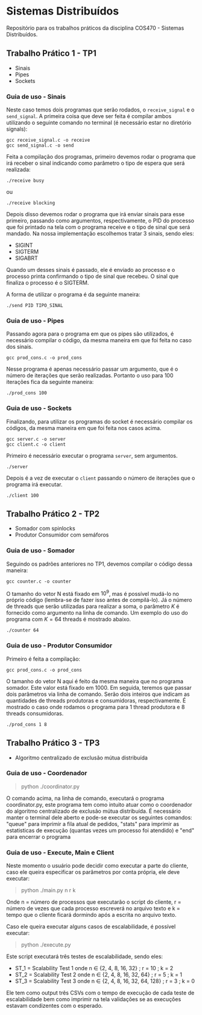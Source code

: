 # Sistemas Distribuídos
Repositório para os trabalhos práticos da disciplina COS470 - Sistemas Distribuídos.

## Trabalho Prático 1 - TP1

* Sinais
* Pipes
* Sockets

### Guia de uso - Sinais

Neste caso temos dois programas que serão rodados, o `receive_signal` e o `send_signal`. A primeira coisa que deve ser feita é compilar ambos utilizando o seguinte comando no terminal (é necessário estar no diretório signals):

```shell
gcc receive_signal.c -o receive
gcc send_signal.c -o send
```

Feita a compilação dos programas, primeiro devemos rodar o programa que irá receber o sinal indicando como parâmetro o tipo de espera que será realizada: 

```shell
./receive busy
```
ou

```shell
./receive blocking
```

Depois disso devemos rodar o programa que irá enviar sinais para esse primeiro, passando como argumentos, respectivamente, o PID do processo que foi printado na tela com o programa receive e o tipo de sinal que será mandado. Na nossa implementação escolhemos tratar 3 sinais, sendo eles:

* SIGINT
* SIGTERM
* SIGABRT

Quando um desses sinais é passado, ele é enviado ao processo e o processo printa confirmando o tipo de sinal que recebeu. O sinal que finaliza o processo é o SIGTERM.

A forma de utilizar o programa é da seguinte maneira:

```shell
./send PID TIPO_SINAL
```

### Guia de uso - Pipes

Passando agora para o programa em que os pipes são utilizados, é necessário compilar o código, da mesma maneira em que foi feita no caso dos sinais.

```shell
gcc prod_cons.c -o prod_cons
```

Nesse programa é apenas necessário passar um argumento, que é o número de iterações que serão realizadas. Portanto o uso para 100 iterações fica da seguinte maneira:

```shell
./prod_cons 100
```

### Guia de uso - Sockets

Finalizando, para utilizar os programas do socket é necessário compilar os códigos, da mesma maneira em que foi feita nos casos acima.

```shell
gcc server.c -o server
gcc client.c -o client
```

Primeiro é necessário executar o programa `server`, sem argumentos.

```shell
./server
```

Depois é a vez de executar o `client` passando o número de iterações que o programa irá executar.

```shell
./client 100
```

## Trabalho Prático 2 - TP2

* Somador com spinlocks
* Produtor Consumidor com semáforos

### Guia de uso - Somador

Seguindo os padrões anteriores no TP1, devemos compilar o código dessa maneira: 

```shell
gcc counter.c -o counter
```

O tamanho do vetor N está fixado em $10^9$, mas é possível mudá-lo no próprio código (lembra-se de fazer isso antes de compilá-lo). Já o número de threads que serão utilizadas para realizar a soma, o parâmetro $K$ é fornecido como argumento na linha de comando. Um exemplo do uso do programa com $K = 64$ threads é mostrado abaixo.

```shell
./counter 64
```

### Guia de uso - Produtor Consumidor

Primeiro é feita a compilação:

```shell
gcc prod_cons.c -o prod_cons
```

O tamanho do vetor N aqui é feito da mesma maneira que no programa somador. Este valor está fixado em 1000. Em seguida, teremos que passar dois parâmetros via linha de comando. Serão dois inteiros que indicam as quantidades de threads produtoras e consumidoras, respectivamente. É mostrado o caso onde rodamos o programa para 1 thread produtora e 8 threads consumidoras. 

```shell
./prod_cons 1 8
```

## Trabalho Prático 3 - TP3

* Algoritmo centralizado de exclusão mútua
distribuída

### Guia de uso - Coordenador

> python ./coordinator.py

O comando acima, na linha de comando, executará o programa coordinator.py, este programa tem como intuito atuar como o coordenador do algoritmo centralizado de exclusão mútua distribuída. É necessário manter o terminal dele aberto e pode-se executar os seguintes comandos: "queue" para imprimir a fila atual de pedidos, "stats" para imprimir as estatisticas de execução (quantas vezes um processo foi atendido) e "end" para encerrar o programa

### Guia de uso - Execute, Main e Client

Neste momento o usuário pode decidir como executar a parte do cliente, caso ele queira especificar os parâmetros por conta própria, ele deve executar:

> python ./main.py n r k

Onde n = número de processos que executarão o script do cliente, r = número de vezes que cada processo escreverá no arquivo texto e k = tempo que o cliente ficará dormindo após a escrita no arquivo texto.

Caso ele queira executar alguns casos de escalabilidade, é possível executar:
 
> python ./execute.py

Este script executará três testes de escalabilidade, sendo eles:

* ST_1 = Scalability Test 1 onde n ∈ {2, 4, 8, 16, 32} ; r = 10 ; k = 2
* ST_2 = Scalability Test 2 onde n ∈ {2, 4, 8, 16, 32, 64} ; r = 5 ; k = 1
* ST_3 = Scalability Test 3 onde n ∈ {2, 4, 8, 16, 32, 64, 128} ; r = 3 ; k = 0

Ele tem como output três CSVs com o tempo de execução de cada teste de escalabilidade bem como imprimir na tela validações se as execuções estavam condizentes com o esperado.